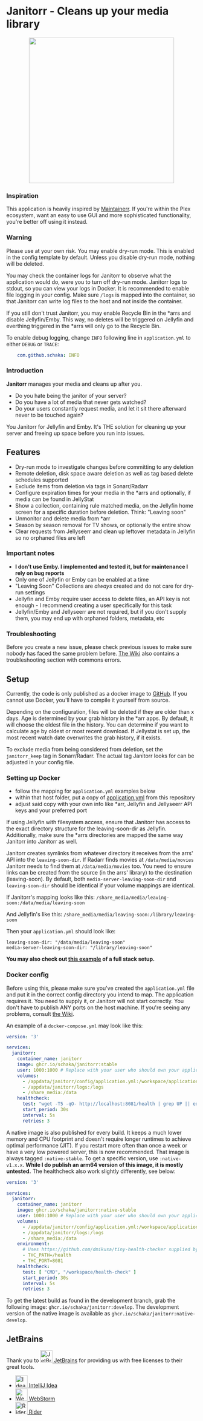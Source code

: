 # Janitorr - Cleans up your media library

<p align="center">
    <img src="logos/janitorr_icon.png" width=384>
</p>

### Inspiration

This application is heavily inspired by [Maintainerr](https://github.com/jorenn92/Maintainerr).
If you're within the Plex ecosystem, want an easy to use GUI and more sophisticated functionality, you're better off using it instead.

### Warning

Please use at your own risk.
You may enable dry-run mode. This is enabled in the config template by default.
Unless you disable dry-run mode, nothing will be deleted.

You may check the container logs for Janitorr to observe what the application would do, were you to turn off dry-run
mode. Janitorr logs to stdout, so you can view your logs in Docker. It is recommended to enable file logging in your config.
Make sure `/logs` is mapped into the container, so that Janitorr can write log files to the host and not inside the container.

If you still don't trust Janitorr, you may enable Recycle Bin in the *arrs and disable Jellyfin/Emby.
This way, no deletes will be triggered on Jellyfin and everthing triggered in the *arrs will only go to the Recycle Bin.

To enable debug logging, change `INFO` following line in `application.yml` to either `DEBUG` or `TRACE`:

```yml
    com.github.schaka: INFO
```

### Introduction

**Janitorr** manages your media and cleans up after you.

- Do you hate being the janitor of your server?
- Do you have a lot of media that never gets watched?
- Do your users constantly request media, and let it sit there afterward never to be touched again?

You Janitorr for Jellyfin and Emby.
It's THE solution for cleaning up your server and freeing up space before you run into issues.

## Features

- Dry-run mode to investigate changes before committing to any deletion
- Remote deletion, disk space aware deletion as well as tag based delete schedules supported
- Exclude items from deletion via tags in Sonarr/Radarr
- Configure expiration times for your media in the *arrs and optionally, if media can be found in JellyStat
- Show a collection, containing rule matched media, on the Jellyfin home screen for a specific duration before deletion. Think: "Leaving soon"
- Unmonitor and delete media from *arr
- Season by season removal for TV shows, or optionally the entire show
- Clear requests from Jellyseerr and clean up leftover metadata in Jellyfin so no orphaned files are left

### Important notes

- **I don't use Emby. I implemented and tested it, but for maintenance I rely on bug reports**
- Only one of Jellyfin or Emby can be enabled at a time
- "Leaving Soon" Collections are *always* created and do not care for dry-run settings
- Jellyfin and Emby require user access to delete files, an API key is not enough - I recommend creating a user specifically for this task
- Jellyfin/Emby and Jellyseerr are not required, but if you don't supply them, you may end up with orphaned folders,  metadata, etc

### Troubleshooting
Before you create a new issue, please check previous issues to make sure nobody has faced the same problem before.
[The Wiki](https://github.com/Schaka/janitorr/wiki) also contains a troubleshooting section with commons errors.

## Setup

Currently, the code is only published as a docker image to [GitHub](https://github.com/Schaka/janitorr/pkgs/container/janitorr).
If you cannot use Docker, you'll have to compile it yourself from source.

Depending on the configuration, files will be deleted if they are older than x days. Age is determined by your grab
history in the *arr apps. By default, it will choose the oldest file in the history. You can determine if you want to calculate age by oldest or most recent download.
If Jellystat is set up, the most recent watch date overwrites the grab history, if it exists.

To exclude media from being considered from deletion, set the `janitorr_keep` tag in Sonarr/Radarr. The actual tag
Janitorr looks for can be adjusted in your config file.

### Setting up Docker

- follow the mapping for `application.yml` examples below
- within that host folder, put a copy of [application.yml](https://github.com/Schaka/janitorr/blob/develop/src/main/resources/application-template.yml) from this repository
- adjust said copy with your own info like *arr, Jellyfin and Jellyseerr API keys and your preferred port

If using Jellyfin with filesystem access, ensure that Janitorr has access to the exact directory structure for the leaving-soon-dir as Jellyfin.
Additionally, make sure the *arrs directories are mapped the same way Janitorr into Janitorr as well.

Janitorr creates symlinks from whatever directory it receives from the arrs' API into the `leaving-soon-dir`.
If Radarr finds movies at `/data/media/movies` Janitorr needs to find them at `/data/media/movies` too.
You need to ensure links can be created from the source (in the arrs' library) to the destination (leaving-soon).
By default, both `media-server-leaving-soon-dir` and `leaving-soon-dir` should be identical if your volume mappings are identical.


If Janitorr's mapping looks like this:
`/share_media/media/leaving-soon:/data/media/leaving-soon`

And Jellyfin's like this:
`/share_media/media/leaving-soon:/library/leaving-soon`

Then your `application.yml` should look like:
```
leaving-soon-dir: "/data/media/leaving-soon"
media-server-leaving-soon-dir: "/library/leaving-soon"
```

**You may also check out [this example](examples/example-compose.yml) of a full stack setup.**

### Docker config

Before using this, please make sure you've created the `application.yml` file and put it in the correct config directory you intend to map.
The application requires it. You need to supply it, or Janitorr will not start correctly.
You don't have to publish ANY ports on the host machine.
If you're seeing any problems, consult [the Wiki](https://github.com/Schaka/janitorr/wiki/Troubleshooting).

An example of a `docker-compose.yml` may look like this:

```yml
version: '3'

services:
  janitorr:
    container_name: janitorr
    image: ghcr.io/schaka/janitorr:stable
    user: 1000:1000 # Replace with your user who should own your application.yml file
    volumes:
      - /appdata/janitorr/config/application.yml:/workspace/application.yml
      - /appdata/janitorr/logs:/logs
      - /share_media:/data
    healthcheck:
      test: "wget -T5 -qO- http://localhost:8081/health | grep UP || exit 1"
      start_period: 30s
      interval: 5s
      retries: 3
```

A native image is also published for every build. It keeps a much lower memory and CPU footprint and doesn't require longer runtimes to achieve optimal performance (JIT).
If you restart more often than once a week or have a very low powered server, this is now recommended.
That image is always tagged `:native-stable`. To get a specific version, use `:native-v1.x.x`.
**While I do publish an arm64 version of this image, it is mostly untested.**
The healthcheck also work slightly differently, see below:

```yml
version: '3'

services:
  janitorr:
    container_name: janitorr
    image: ghcr.io/schaka/janitorr:native-stable
    user: 1000:1000 # Replace with your user who should own your application.yml file
    volumes:
      - /appdata/janitorr/config/application.yml:/workspace/application.yml
      - /appdata/janitorr/logs:/logs
      - /share_media:/data
    environment:
      # Uses https://github.com/dmikusa/tiny-health-checker supplied by paketo buildpacks
      - THC_PATH=/health
      - THC_PORT=8081
    healthcheck:
      test: [ "CMD", "/workspace/health-check" ]
      start_period: 30s
      interval: 5s
      retries: 3
```

To get the latest build as found in the development branch, grab the following image: `ghcr.io/schaka/janitorr:develop`.
The development version of the native image is available as `ghcr.io/schaka/janitorr:native-develop`.


## JetBrains
Thank you to [<img src="logos/jetbrains.svg" alt="JetBrains" width="32"> JetBrains](http://www.jetbrains.com/) for providing us with free licenses to their great tools.

* [<img src="logos/idea.svg" alt="Idea" width="32"> IntelliJ Idea](https://www.jetbrains.com/idea/)
* [<img src="logos/webstorm.svg" alt="WebStorm" width="32"> WebStorm](http://www.jetbrains.com/webstorm/)
* [<img src="logos/rider.svg" alt="Rider" width="32"> Rider](http://www.jetbrains.com/rider/)
